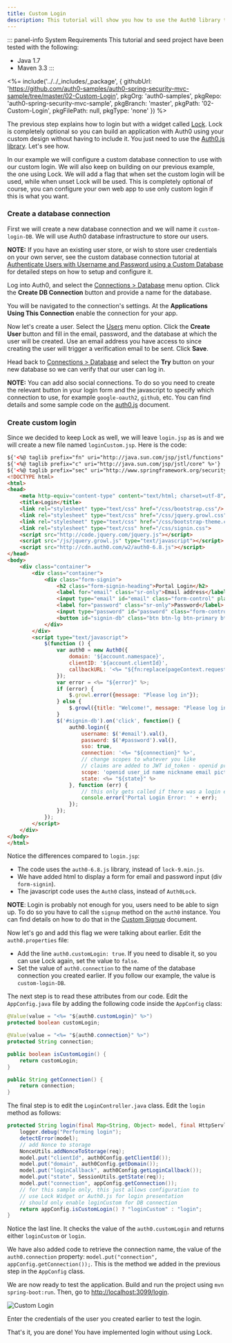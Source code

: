 ```yaml
---
title: Custom Login
description: This tutorial will show you how to use the Auth0 library to add custom authentication and authorization to your web app.
---
```


::: panel-info System Requirements
This tutorial and seed project have been tested with the following:

* Java 1.7
* Maven 3.3
:::

<%= include('../../_includes/_package', {
githubUrl: 'https://github.com/auth0-samples/auth0-spring-security-mvc-sample/tree/master/02-Custom-Login',
pkgOrg: 'auth0-samples',
pkgRepo: 'auth0-spring-security-mvc-sample',
pkgBranch: 'master',
pkgPath: '02-Custom-Login',
pkgFilePath: null,
pkgType: 'none'
}) %>


The previous step explains how to login but with a widget called [Lock](/libraries/lock). Lock is completely optional so you can build an application with Auth0 using your custom design without having to include it. You just need to use the [Auth0.js library](https://github.com/auth0/auth0.js). Let's see how.

In our example we will configure a custom database connection to use with our custom login. We will also keep on building on our previous example, the one using Lock. We will add a flag that when set the custom login will be used, while when unset Lock will be used. This is completely optional of course, you can configure your own web app to use only custom login if this is what you want.

### Create a database connection

First we will create a new database connection and we will name it `custom-login-DB`. We will use Auth0 database infrastructure to store our users.

__NOTE:__ If you have an existing user store, or wish to store user credentials on your own server, see the custom database connection tutorial at [Authenticate Users with Username and Password using a Custom Database](/connections/database/mysql) for detailed steps on how to setup and configure it.

Log into Auth0, and select the [Connections > Database](${uiURL}/#/connections/database) menu option. Click the __Create DB Connection__ button and provide a name for the database.

You will be navigated to the connection's settings. At the __Applications Using This Connection__ enable the connection for your app.

Now let's create a user. Select the [Users](${uiURL}/#/users) menu option. Click the __Create User__ button and fill in the email, password, and the database at which the user will be created. Use an email address you have access to since creating the user will trigger a verification email to be sent. Click __Save__.

Head back to [Connections > Database](${uiURL}/#/connections/database) and select the __Try__ button on your new database so we can verify that our user can log in.

__NOTE:__ You can add also social connections. To do so you need to create the relevant button in your login form and the javascript to specify which connection to use, for example `google-oauth2`, `github`, etc. You can find details and some sample code on the [auth0.js](/libraries/auth0js#login) document.


### Create custom login

Since we decided to keep Lock as well, we will leave `login.jsp` as is and we will create a new file named `loginCustom.jsp`. Here is the code:

```html
${'<%@ taglib prefix="fn" uri="http://java.sun.com/jsp/jstl/functions" %>'}
${'<%@ taglib prefix="c" uri="http://java.sun.com/jsp/jstl/core" %>'}
${'<%@ taglib prefix="sec" uri="http://www.springframework.org/security/tags"%>'}
<!DOCTYPE html>
<html>
<head>
    <meta http-equiv="content-type" content="text/html; charset=utf-8"/>
    <title>Login</title>
    <link rel="stylesheet" type="text/css" href="/css/bootstrap.css"/>
    <link rel="stylesheet" type="text/css" href="/css/jquery.growl.css"/>
    <link rel="stylesheet" type="text/css" href="/css/bootstrap-theme.css">
    <link rel="stylesheet" type="text/css" href="/css/signin.css">
    <script src="http://code.jquery.com/jquery.js"></script>
    <script src="/js/jquery.growl.js" type="text/javascript"></script>
    <script src="http://cdn.auth0.com/w2/auth0-6.8.js"></script>
</head>
<body>
    <div class="container">
        <div class="container">
            <div class="form-signin">
                <h2 class="form-signin-heading">Portal Login</h2>
                <label for="email" class="sr-only">Email address</label>
                <input type="email" id="email" class="form-control" placeholder="Email address" required="" autofocus="">
                <label for="password" class="sr-only">Password</label>
                <input type="password" id="password" class="form-control" placeholder="Password" required="">
                <button id="signin-db" class="btn btn-lg btn-primary btn-block">Sign in</button>
            </div>
        </div>
        <script type="text/javascript">
            $(function () {
                var auth0 = new Auth0({
                    domain: '${account.namespace}',
                    clientID: '${account.clientId}',
                    callbackURL: '<%= "${fn:replace(pageContext.request.requestURL, pageContext.request.requestURI, '')}" %>${account.callback}'
                });
                var error = <%= "${error}" %>;
                if (error) {
                    $.growl.error({message: "Please log in"});
                } else {
                    $.growl({title: "Welcome!", message: "Please log in"});
                }
                $('#signin-db').on('click', function() {
                    auth0.login({
                        username: $('#email').val(),
                        password: $('#password').val(),
                        sso: true,
                        connection: '<%= "${connection}" %>',
                        // change scopes to whatever you like
                        // claims are added to JWT id_token - openid profile gives everything
                        scope: 'openid user_id name nickname email picture',
                        state: <%= "${state}" %>
                    }, function (err) {
                        // this only gets called if there was a login error
                        console.error('Portal Login Error: ' + err);
                    });
                });
            });
        </script>
    </div>
</body>
</html>
```

Notice the differences compared to `login.jsp`:

- The code uses the `auth0-6.8.js` library, instead of `lock-9.min.js`.
- We have added html to display a form for email and password input (div `form-signin`).
- The javascript code uses the `Auth0` class, instead of `Auth0Lock`.

__NOTE__: Login is probably not enough for you, users need to be able to sign up. To do so you have to call the `signup` method on the `auth0` instance. You can find details on how to do that in the [Custom Signup](/custom-signup) document.

Now let's go and add this flag we were talking about earlier. Edit the `auth0.properties` file:
- Add the line `auth0.customLogin: true`. If you need to disable it, so you can use Lock again, set the value to `false`.
- Set the value of `auth0.connection` to the name of the database connection you created earlier. If you follow our example, the value is `custom-login-DB`.

The next step is to read these attributes from our code. Edit the `AppConfig.java` file by adding the following code inside the `AppConfig` class:

```java
@Value(value = "<%= "${auth0.customLogin}" %>")
protected boolean customLogin;

@Value(value = "<%= "${auth0.connection}" %>")
protected String connection;

public boolean isCustomLogin() {
    return customLogin;
}

public String getConnection() {
    return connection;
}
```

The final step is to edit the `LoginController.java` class. Edit the `login` method as follows:

```java
protected String login(final Map<String, Object> model, final HttpServletRequest req) {
    logger.debug("Performing login");
    detectError(model);
    // add Nonce to storage
    NonceUtils.addNonceToStorage(req);
    model.put("clientId", auth0Config.getClientId());
    model.put("domain", auth0Config.getDomain());
    model.put("loginCallback", auth0Config.getLoginCallback());
    model.put("state", SessionUtils.getState(req));
    model.put("connection", appConfig.getConnection());
    // for this sample only, this just allows configuration to
    // use Lock Widget or Auth0.js for login presentation
    // should only enable loginCustom for DB connection
    return appConfig.isCustomLogin() ? "loginCustom" : "login";
}
```

Notice the last line. It checks the value of the `auth0.customLogin` and returns either `loginCustom` or `login`.

We have also added code to retrieve the connection name, the value of the `auth0.connection` property: `model.put("connection", appConfig.getConnection());`. This is the method we added in the previous step in the `AppConfig` class.

We are now ready to test the application. Build and run the project using `mvn spring-boot:run`. Then, go to [http://localhost:3099/login](http://localhost:3099/login).

![Custom Login](/media/articles/java/custom_login_form.png)

Enter the credentials of the user you created earlier to test the login.

That's it, you are done! You have implemented login without using Lock.


